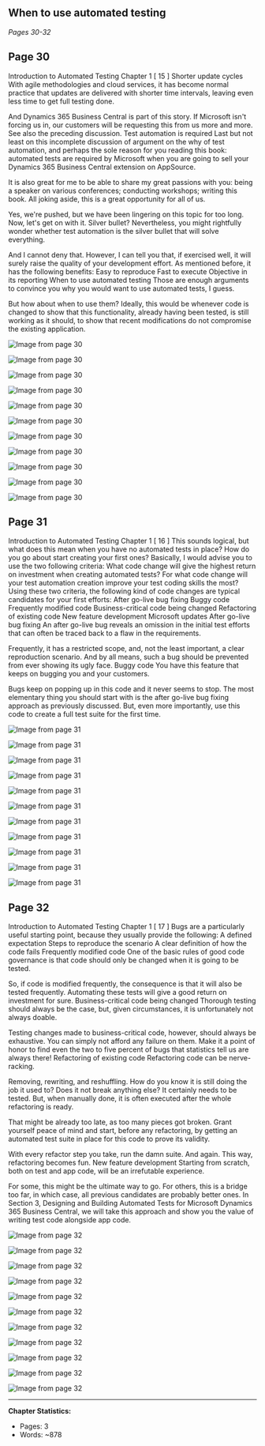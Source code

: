 ## When to use automated testing

*Pages 30-32*

## Page 30

Introduction to Automated Testing Chapter 1 [ 15 ] Shorter update cycles With agile methodologies and cloud services, it has become normal practice that updates are delivered with shorter time intervals, leaving even less time to get full testing done.

And Dynamics 365 Business Central is part of this story. If Microsoft isn't forcing us in, our customers will be requesting this from us more and more. See also the preceding discussion. Test automation is required Last but not least on this incomplete discussion of argument on the why of test automation, and perhaps the sole reason for you reading this book: automated tests are required by Microsoft when you are going to sell your Dynamics 365 Business Central extension on AppSource.

It is also great for me to be able to share my great passions with you: being a speaker on various conferences; conducting workshops; writing this book. All joking aside, this is a great opportunity for all of us.

Yes, we're pushed, but we have been lingering on this topic for too long. Now, let's get on with it. Silver bullet? Nevertheless, you might rightfully wonder whether test automation is the silver bullet that will solve everything.

And I cannot deny that. However, I can tell you that, if exercised well, it will surely raise the quality of your development effort. As mentioned before, it has the following benefits: Easy to reproduce Fast to execute Objective in its reporting When to use automated testing Those are enough arguments to convince you why you would want to use automated tests, I guess.

But how about when to use them? Ideally, this would be whenever code is changed to show that this functionality, already having been tested, is still working as it should, to show that recent modifications do not compromise the existing application.

![Image from page 30](../images/page_30_img_3.png)

![Image from page 30](../images/page_30_img_5.png)

![Image from page 30](../images/page_30_img_7.png)

![Image from page 30](../images/page_30_img_9.png)

![Image from page 30](../images/page_30_img_18.png)

![Image from page 30](../images/page_30_img_19.png)

![Image from page 30](../images/page_30_img_21.png)

![Image from page 30](../images/page_30_img_22.png)

![Image from page 30](../images/page_30_img_54.png)

![Image from page 30](../images/page_30_img_63.png)

![Image from page 30](../images/page_30_img_67.png)

## Page 31

Introduction to Automated Testing Chapter 1 [ 16 ] This sounds logical, but what does this mean when you have no automated tests in place? How do you go about start creating your first ones? Basically, I would advise you to use the two following criteria: What code change will give the highest return on investment when creating automated tests? For what code change will your test automation creation improve your test coding skills the most? Using these two criteria, the following kind of code changes are typical candidates for your first efforts: After go-live bug fixing Buggy code Frequently modified code Business-critical code being changed Refactoring of existing code New feature development Microsoft updates After go-live bug fixing An after go-live bug reveals an omission in the initial test efforts that can often be traced back to a flaw in the requirements.

Frequently, it has a restricted scope, and, not the least important, a clear reproduction scenario. And by all means, such a bug should be prevented from ever showing its ugly face. Buggy code You have this feature that keeps on bugging you and your customers.

Bugs keep on popping up in this code and it never seems to stop. The most elementary thing you should start with is the after go-live bug fixing approach as previously discussed. But, even more importantly, use this code to create a full test suite for the first time.

![Image from page 31](../images/page_31_img_3.png)

![Image from page 31](../images/page_31_img_5.png)

![Image from page 31](../images/page_31_img_7.png)

![Image from page 31](../images/page_31_img_9.png)

![Image from page 31](../images/page_31_img_18.png)

![Image from page 31](../images/page_31_img_19.png)

![Image from page 31](../images/page_31_img_21.png)

![Image from page 31](../images/page_31_img_22.png)

![Image from page 31](../images/page_31_img_54.png)

![Image from page 31](../images/page_31_img_63.png)

![Image from page 31](../images/page_31_img_67.png)

## Page 32

Introduction to Automated Testing Chapter 1 [ 17 ] Bugs are a particularly useful starting point, because they usually provide the following: A defined expectation Steps to reproduce the scenario A clear definition of how the code fails Frequently modified code One of the basic rules of good code governance is that code should only be changed when it is going to be tested.

So, if code is modified frequently, the consequence is that it will also be tested frequently. Automating these tests will give a good return on investment for sure. Business-critical code being changed Thorough testing should always be the case, but, given circumstances, it is unfortunately not always doable.

Testing changes made to business-critical code, however, should always be exhaustive. You can simply not afford any failure on them. Make it a point of honor to find even the two to five percent of bugs that statistics tell us are always there! Refactoring of existing code Refactoring code can be nerve-racking.

Removing, rewriting, and reshuffling. How do you know it is still doing the job it used to? Does it not break anything else? It certainly needs to be tested. But, when manually done, it is often executed after the whole refactoring is ready.

That might be already too late, as too many pieces got broken. Grant yourself peace of mind and start, before any refactoring, by getting an automated test suite in place for this code to prove its validity.

With every refactor step you take, run the damn suite. And again. This way, refactoring becomes fun. New feature development Starting from scratch, both on test and app code, will be an irrefutable experience.

For some, this might be the ultimate way to go. For others, this is a bridge too far, in which case, all previous candidates are probably better ones. In Section 3, Designing and Building Automated Tests for Microsoft Dynamics 365 Business Central, we will take this approach and show you the value of writing test code alongside app code.

![Image from page 32](../images/page_32_img_3.png)

![Image from page 32](../images/page_32_img_5.png)

![Image from page 32](../images/page_32_img_7.png)

![Image from page 32](../images/page_32_img_9.png)

![Image from page 32](../images/page_32_img_18.png)

![Image from page 32](../images/page_32_img_19.png)

![Image from page 32](../images/page_32_img_21.png)

![Image from page 32](../images/page_32_img_22.png)

![Image from page 32](../images/page_32_img_54.png)

![Image from page 32](../images/page_32_img_63.png)

![Image from page 32](../images/page_32_img_67.png)

---

**Chapter Statistics:**
- Pages: 3
- Words: ~878
